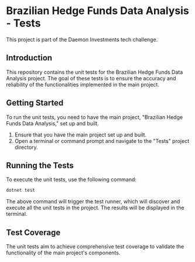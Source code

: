 # Brazilian Hedge Funds Data Analysis - Tests

This project is part of the Daemon Investments tech challenge.

## Introduction

This repository contains the unit tests for the Brazilian Hedge Funds Data Analysis project. The goal of these tests is to ensure the accuracy and reliability of the functionalities implemented in the main project.

## Getting Started

To run the unit tests, you need to have the main project, "Brazilian Hedge Funds Data Analysis," set up and built.

1. Ensure that you have the main project set up and built.
2. Open a terminal or command prompt and navigate to the "Tests" project directory.

## Running the Tests

To execute the unit tests, use the following command:

```bash
dotnet test
```

The above command will trigger the test runner, which will discover and execute all the unit tests in the project. The results will be displayed in the terminal.

## Test Coverage

The unit tests aim to achieve comprehensive test coverage to validate the functionality of the main project's components.
